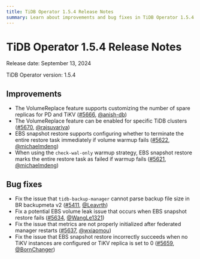 ```yaml
---
title: TiDB Operator 1.5.4 Release Notes
summary: Learn about improvements and bug fixes in TiDB Operator 1.5.4.
---
```


# TiDB Operator 1.5.4 Release Notes

Release date: September 13, 2024

TiDB Operator version: 1.5.4

## Improvements

- The VolumeReplace feature supports customizing the number of spare replicas for PD and TiKV ([#5666](https://github.com/pingcap/tidb-operator/pull/5666), [@anish-db](https://github.com/anish-db))
- The VolumeReplace feature can be enabled for specific TiDB clusters ([#5670](https://github.com/pingcap/tidb-operator/pull/5670), [@rajsuvariya](https://github.com/rajsuvariya))
- EBS snapshot restore supports configuring whether to terminate the entire restore task immediately if volume warmup fails ([#5622](https://github.com/pingcap/tidb-operator/pull/5622), [@michaelmdeng](https://github.com/michaelmdeng))
- When using the `check-wal-only` warmup strategy, EBS snapshot restore marks the entire restore task as failed if warmup fails ([#5621](https://github.com/pingcap/tidb-operator/pull/5621), [@michaelmdeng](https://github.com/michaelmdeng))

## Bug fixes

- Fix the issue that `tidb-backup-manager` cannot parse backup file size in BR backupmeta v2 ([#5411](https://github.com/pingcap/tidb-operator/pull/5411), [@Leavrth](https://github.com/Leavrth))
- Fix a potential EBS volume leak issue that occurs when EBS snapshot restore fails ([#5634](https://github.com/pingcap/tidb-operator/pull/5634), [@WangLe1321](https://github.com/WangLe1321))
- Fix the issue that metrics are not properly initialized after federated manager restarts ([#5637](https://github.com/pingcap/tidb-operator/pull/5637), [@wxiaomou](https://github.com/wxiaomou))
- Fix the issue that EBS snapshot restore incorrectly succeeds when no TiKV instances are configured or TiKV replica is set to 0 ([#5659](https://github.com/pingcap/tidb-operator/pull/5659), [@BornChanger](https://github.com/BornChanger))

